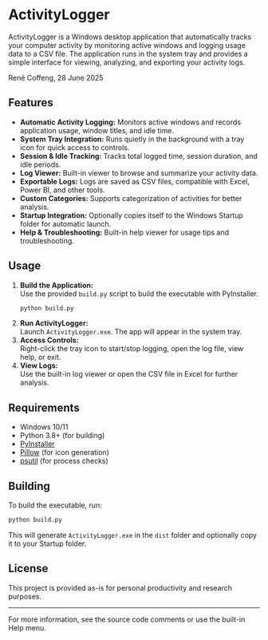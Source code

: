 # ActivityLogger

ActivityLogger is a Windows desktop application that automatically tracks your computer activity by monitoring active windows and logging usage data to a CSV file. The application runs in the system tray and provides a simple interface for viewing, analyzing, and exporting your activity logs.

René Coffeng, 28 June 2025

## Features

- **Automatic Activity Logging:** Monitors active windows and records application usage, window titles, and idle time.
- **System Tray Integration:** Runs quietly in the background with a tray icon for quick access to controls.
- **Session & Idle Tracking:** Tracks total logged time, session duration, and idle periods.
- **Log Viewer:** Built-in viewer to browse and summarize your activity data.
- **Exportable Logs:** Logs are saved as CSV files, compatible with Excel, Power BI, and other tools.
- **Custom Categories:** Supports categorization of activities for better analysis.
- **Startup Integration:** Optionally copies itself to the Windows Startup folder for automatic launch.
- **Help & Troubleshooting:** Built-in help viewer for usage tips and troubleshooting.

## Usage

1. **Build the Application:**  
   Use the provided `build.py` script to build the executable with PyInstaller.
   ```sh
   python build.py
   ```
2. **Run ActivityLogger:**  
   Launch `ActivityLogger.exe`. The app will appear in the system tray.
3. **Access Controls:**  
   Right-click the tray icon to start/stop logging, open the log file, view help, or exit.
4. **View Logs:**  
   Use the built-in log viewer or open the CSV file in Excel for further analysis.

## Requirements

- Windows 10/11
- Python 3.8+ (for building)
- [PyInstaller](https://pyinstaller.org/)
- [Pillow](https://python-pillow.org/) (for icon generation)
- [psutil](https://pypi.org/project/psutil/) (for process checks)

## Building

To build the executable, run:
```sh
python build.py
```
This will generate `ActivityLogger.exe` in the `dist` folder and optionally copy it to your Startup folder.

## License

This project is provided as-is for personal productivity and research purposes.

---

For more information, see the source code comments or use the built-in Help menu.
